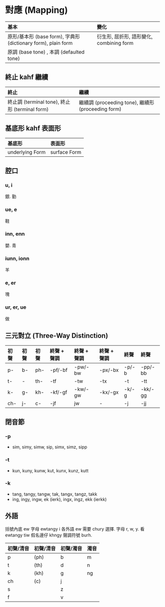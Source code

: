 # 對應 (Mapping)

| 基本 | 變化 |
| :--- | :--- |
| 原形/基本形 (base form), 字典形 (dictionary form), plain form | 衍生形, 屈折形, 語形變化, combining form |
| 原調 (base tone) , 本調 (defaulted tone) ||

## 終止 kahf 繼續

| 終止 | 繼續 |
| :--- | :--- |
| 終止調 (terminal tone), 終止形 (terminal form) | 繼續調 (proceeding tone), 繼續形 (proceeding form) |

## 基底形 kahf 表面形

| 基底形 | 表面形 |
| :--- | :--- |
| underlying Form | surface Form |

## 腔口

### u, i

銀. 勤

### ue, e

鞋

### inn, enn

嬰. 青

### iunn, ionn

羊

### e, er

塊

### ur, er, ue

做

## 三元對立 (Three-Way Distinction)

| 初聲 | 初聲 | 初聲 | 終聲 + 聲調 | 終聲 + 聲調 | 終聲 + 聲調 | 終聲 | 終聲 |
| :--- | :--- | :--- | :--- | :--- | :--- | :--- | :--- |
| p- | b- | ph- | -pf/-bf | -pw/-bw | -px/-bx | -p/-b | -pp/-bb |
| t- | - | th- | -tf | -tw | -tx | -t | -tt |
| k- | g- | kh- | -kf/-gf | -kw/-gw | -kx/-gx | -k/-g | -kk/-gg |
| ch- | j- | c- | -jf | jw | - | -j | -jj |

## 閉音節

### -p

* sim, simy, simw, sip, simx, simz, sipp

### -t

* kun, kuny, kunw, kut, kunx, kunz, kutt

### -k

* tang, tangy, tangw, tak, tangx, tangz, takk
* ing, ingy, ingw, ek (ierk), ingx, ingz, ekk (ierkk)

## 外語

括號內底 ew 字母 ewtangy i 各外語 ew 需要 chury 選擇. 字母 r, w, y. 看 ewtangy tiw 假名邊仔 khngy 聲調符號 burh.

| 初聲/清音 | 初聲/清音 | 初聲/濁音 | 濁音 |
| :--- | :--- | :--- | :--- |
| p | (ph) | b | m |
| t | (th) | d | n |
| k | (kh) | g | ng |
| ch | (c) | j ||
| s || z ||
| f || v ||
